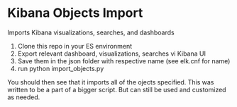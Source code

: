 # Kibana Objects Import

Imports Kibana visualizations, searches, and dashboards

1. Clone this repo in your ES environment
2. Export relevant dashboard, visualizations, searches vi Kibana UI
3. Save them in the json folder with respective name (see elk.cnf for name)
4. run python import_objects.py

You should then see that it imports all of the ojects specified.  This was written to be a part of a bigger script.  But can still be used and customized as needed.
